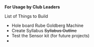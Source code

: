 **For Usage by Club Leaders**

List of Things to Build
 - Hole board Rube Goldberg Machine
 - Create Syllabus
 ~~Syllabus Outline~~
 - Test the Sensor kit (for future projects)
 - 
